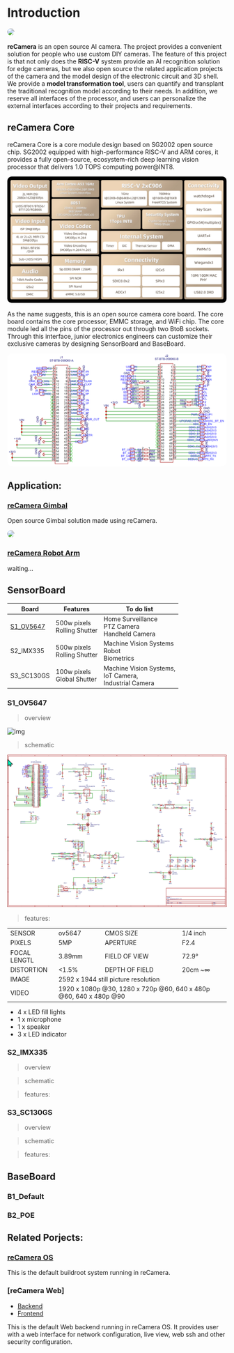 # Introduction

<a href="url"><img src="./statics/reCamera-1.png" height="auto" width="auto" style="border-radius:40px"></a>


**reCamera** is an open source AI camera. The project provides a convenient solution for people who use custom DIY cameras. The feature of this project is that not only does the **RISC-V** system provide an AI recognition solution for edge cameras, but we also open source the related application projects of the camera and the model design of the electronic circuit and 3D shell. We provide a **model transformation tool**, users can quantify and transplant the traditional recognition model according to their needs. In addition, we reserve all interfaces of the processor, and users can personalize the external interfaces according to their projects and requirements.

## reCamera Core

reCamera Core is a core module design based on SG2002 open source chip.
SG2002 equipped with high-performance RISC-V and ARM cores, it provides a fully open-source, ecosystem-rich deep learning vision processor that delivers 1.0 TOPS computing power@INT8.


<a href="url"><img src="./statics/SG2002.png" height="auto" width="auto" style="border-radius:10px"></a>

As the name suggests, this is an open source camera core board. The core board contains the core processor, EMMC storage, and WiFi chip. The core module led all the pins of the processor out through two BtoB sockets.
Through this interface, junior electronics engineers can customize their exclusive cameras by designing SensorBoard and BaseBoard.

<a href="url"><img src="./statics/BTB_Connector.png" height="auto" width="auto" style="border-radius:10px"></a>


## Application:


### [reCamera Gimbal](https://github.com/AllenKon/Seeed_reCamera_Gimbal)

Open source Gimbal solution made using reCamera.

<a href="url"><img src="./statics/reCamera-Gimbal-1.png" height="auto" width="auto" style="border-radius:40px"></a>

### [reCamera Robot Arm]()

waiting...

## SensorBoard

| Board         | Features                           | To do list                                                   |
| ------------- | ---------------------------------- | ------------------------------------------------------------ |
| [S1_OV5647](./S1_OV5647/) | 500w pixels  <br />Rolling Shutter | Home Surveillance<br />PTZ Camera<br />Handheld Camera       |
| S2_IMX335     | 500w pixels  <br />Rolling Shutter | Machine Vision Systems<br />Robot<br />Biometrics            |
| S3_SC130GS    | 100w pixels<br />Global Shutter    | Machine Vision Systems,<br />IoT Camera,<br />Industrial Camera |

### S1_OV5647

> overview
> 
![img](./statics/S1_ov5647.png)

>schematic

![img](./statics/S1_ov5647_Sch.png)

> features:

<div>

<table ><tbody>
<tr >
    <td >SENSOR</td>
    <td class="dbon">ov5647</td>
    <td class="dbon">CMOS SIZE</td>
    <td class="dbon">1/4 inch</td>
</tr>
<tr >
    <td class="dbon">PIXELS</td>
    <td class="dbon">5MP</td>
    <td class="dbon">APERTURE</td>
    <td class="dbon">F2.4</td>
</tr>
<tr >
    <td >FOCAL LENGTL</td>
    <td class="dbon">3.89mm</td>
    <td class="dbon">FIELD OF VIEW</td>
    <td >72.9°</td>
</tr>
<tr >
    <td >DISTORTION</td>
    <td >&lt;1.5%</td>
    <td >DEPTH OF FIELD</td>
    <td >20cm ~∞</td>
</tr>
<tr >
    <td >IMAGE</td>
    <td  colspan="3">2592 x 1944 still picture resolution</td>
</tr>
<tr >
    <td >VIDEO</td>
    <td  colspan="3">1920 x 1080p @30, 1280 x 720p @60, 640 x 480p @60, 640 x 480p @90</td>
</tr></tbody>
</table>
</div>

- 4 x LED fill lights
- 1 x microphone
- 1 x speaker
- 3 x LED indicator

### S2_IMX335
> overview

> schematic

> features:

### S3_SC130GS

> overview

> schematic

> features:

## BaseBoard
### B1_Default

### B2_POE





## Related Porjects:

### [reCamera OS](https://github.com/Seeed-Studio/reCamera-OS)

This is the default buildroot system running in reCamera.

### [reCamera Web]

- [Backend](https://github.com/Seeed-Studio/sscma-example-sg200x)
- [Frontend]()

This is the default Web backend running in reCamera OS. It provides user with a web interface for network configuration, live view, web ssh and other security configuration.